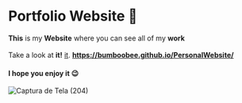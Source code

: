 # **Portfolio Website** 📱


**This** is my **Website** where you can see all of my **work** 
<br />
<br />
Take a look at **it!** [it](https://bumboobee.github.io/PersonalWebsite/).
**https://bumboobee.github.io/PersonalWebsite/**
<br />
#### I hope you enjoy it 😉

![Captura de Tela (204)](https://user-images.githubusercontent.com/94147847/150436272-16ac0109-585b-4c17-95cb-1e5b03473d87.png)
